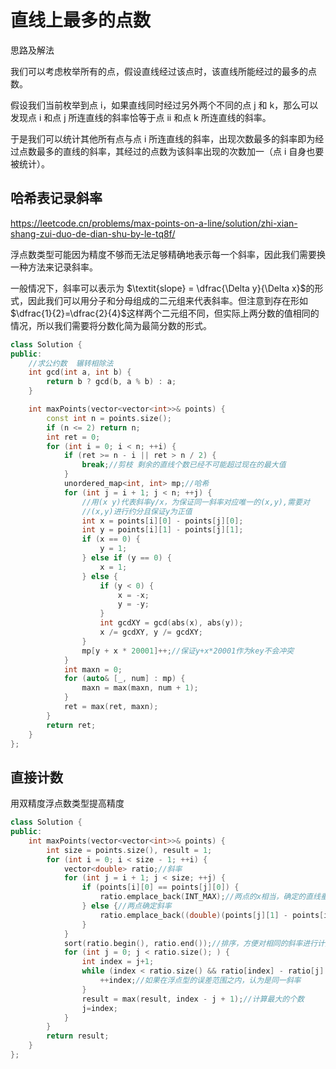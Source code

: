 # 直线上最多的点数

思路及解法

我们可以考虑枚举所有的点，假设直线经过该点时，该直线所能经过的最多的点数。

假设我们当前枚举到点 i，如果直线同时经过另外两个不同的点 j 和 k，那么可以发现点 i 和点 j 所连直线的斜率恰等于点 ii 和点 k 所连直线的斜率。

于是我们可以统计其他所有点与点 i 所连直线的斜率，出现次数最多的斜率即为经过点数最多的直线的斜率，其经过的点数为该斜率出现的次数加一（点 i 自身也要被统计）。



## 哈希表记录斜率

https://leetcode.cn/problems/max-points-on-a-line/solution/zhi-xian-shang-zui-duo-de-dian-shu-by-le-tq8f/

浮点数类型可能因为精度不够而无法足够精确地表示每一个斜率，因此我们需要换一种方法来记录斜率。

一般情况下，斜率可以表示为 $\textit{slope} = \dfrac{\Delta y}{\Delta x}$的形式，因此我们可以用分子和分母组成的二元组来代表斜率。但注意到存在形如 $\dfrac{1}{2}=\dfrac{2}{4}$这样两个二元组不同，但实际上两分数的值相同的情况，所以我们需要将分数化简为最简分数的形式。

```cc
class Solution {
public:
    //求公约数  辗转相除法
    int gcd(int a, int b) {
        return b ? gcd(b, a % b) : a;
    }

    int maxPoints(vector<vector<int>>& points) {
        const int n = points.size();
        if (n <= 2) return n;
        int ret = 0;
        for (int i = 0; i < n; ++i) {
            if (ret >= n - i || ret > n / 2) {
                break;//剪枝 剩余的直线个数已经不可能超过现在的最大值
            }
            unordered_map<int, int> mp;//哈希
            for (int j = i + 1; j < n; ++j) {
                //用(x y)代表斜率y/x，为保证同一斜率对应唯一的(x,y),需要对
                //(x,y)进行约分且保证y为正值
                int x = points[i][0] - points[j][0];
                int y = points[i][1] - points[j][1];
                if (x == 0) {
                    y = 1;
                } else if (y == 0) {
                    x = 1;
                } else {
                    if (y < 0) {
                        x = -x;
                        y = -y;
                    }
                    int gcdXY = gcd(abs(x), abs(y));
                    x /= gcdXY, y /= gcdXY;
                }
                mp[y + x * 20001]++;//保证y+x*20001作为key不会冲突
            }
            int maxn = 0;
            for (auto& [_, num] : mp) {
                maxn = max(maxn, num + 1);
            }
            ret = max(ret, maxn);
        }
        return ret;
    }
};
```

## 直接计数

用双精度浮点数类型提高精度

```cc
class Solution {
public:
    int maxPoints(vector<vector<int>>& points) {
        int size = points.size(), result = 1;
        for (int i = 0; i < size - 1; ++i) {
            vector<double> ratio;//斜率
            for (int j = i + 1; j < size; ++j) {
                if (points[i][0] == points[j][0]) {
                    ratio.emplace_back(INT_MAX);//两点的x相当，确定的直线垂直，斜率为无穷大
                } else {//两点确定斜率
                    ratio.emplace_back((double)(points[j][1] - points[i][1]) / (points[j][0] - points[i][0]));
                }
            }
            sort(ratio.begin(), ratio.end());//排序，方便对相同的斜率进行计数
            for (int j = 0; j < ratio.size(); ) {
                int index = j+1;
                while (index < ratio.size() && ratio[index] - ratio[j] < 2e-6) {
                    ++index;//如果在浮点型的误差范围之内，认为是同一斜率
                }
                result = max(result, index - j + 1);//计算最大的个数
                j=index;
            }
        }
        return result;
    }
};

```














